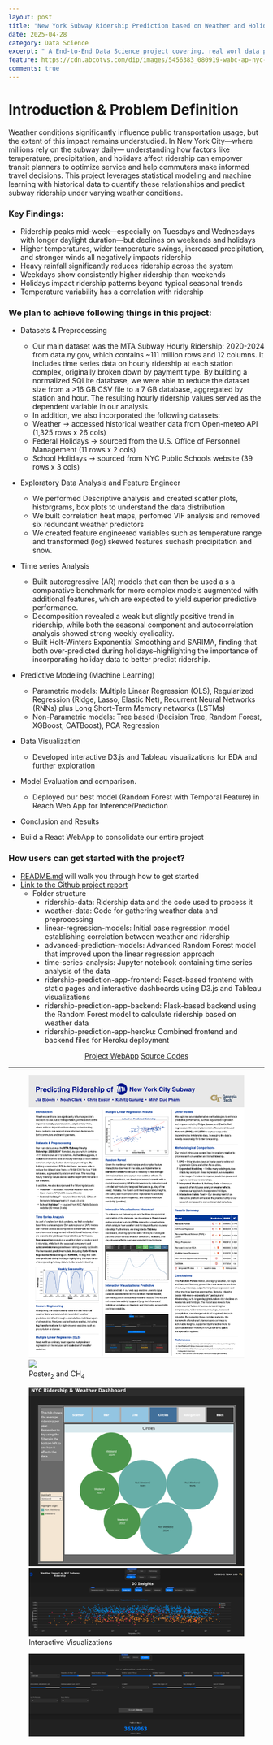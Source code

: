 ```yaml
---
layout: post
title: "New York Subway Ridership Prediction based on Weather and Holidays"
date: 2025-04-28
category: Data Science
excerpt: " A End-to-End Data Science project covering, real worl data processing, EDA, Advance predictive modeling, and local deployment to React WebApp</b>"
feature: https://cdn.abcotvs.com/dip/images/5456383_080919-wabc-ap-nyc-subway-station-img.jpg
comments: true
---
```


# Introduction & Problem Definition

Weather conditions significantly influence public transportation usage, but the extent of this
impact remains understudied. In New York City—where millions rely on the subway daily—
understanding how factors like temperature, precipitation, and holidays affect ridership can
empower transit planners to optimize service and help commuters make informed travel
decisions. This project leverages statistical modeling and machine learning with historical data to
quantify these relationships and predict subway ridership under varying weather conditions.

### Key Findings:

- Ridership peaks mid-week—especially on Tuesdays and Wednesdays with longer daylight duration—but declines on weekends and holidays
- Higher temperatures, wider temperature swings, increased precipitation, and stronger winds all negatively impacts ridership
- Heavy rainfall significantly reduces ridership across the system
- Weekdays show consistently higher ridership than weekends
- Holidays impact ridership patterns beyond typical seasonal trends
- Temperature variability has a correlation with ridership

### We plan to achieve following things in this project:

- Datasets & Preprocessing

  - Our main dataset was the MTA Subway Hourly Ridership: 2020-2024 from data.ny.gov, which contains ~111 million rows and 12 columns. It includes time series data on hourly ridership at each station complex, originally broken down by payment type. By building a normalized SQLite database, we were able to reduce the dataset size from a >16 GB CSV file to a 7 GB database, aggregated by station and hour. The resulting hourly ridership values served as the dependent variable in our analysis.
  - In addition, we also incorporated the following datasets:
  - Weather → accessed historical weather data from Open-meteo API (1,325 rows x 26 cols)
  - Federal Holidays → sourced from the U.S. Office of Personnel Management (11 rows x 2 cols)
  - School Holidays → sourced from NYC Public Schools website (39 rows x 3 cols)

- Exploratory Data Analysis and Feature Engineer
  - We performed Descriptive analysis and created scatter plots, historgrams, box plots to understand the data distribution
  - We built correlation heat maps, perfomed VIF analysis and removed six redundant weather predictors
  - We created feature engineered variables such as temperature range and transformed (log) skewed features suchash precipitation and snow.
- Time series Analysis
  - Built autoregressive (AR) models that can then be used a s a comparative benchmark for more complex models augmented with additional features, which are expected to yield superior predictive performance.
  - Decomposition revealed a weak but slightly positive trend in ridership, while both the seasonal component and autocorrelation analysis showed strong weekly cyclicality.
  - Built Holt-Winters Exponential Smoothing and SARIMA, finding that both over-predicted during holidays–highlighting the importance of incorporating holiday data to better predict ridership.
- Predictive Modeling (Machine Learning)
  - Parametric models: Multiple Linear Regression (OLS), Regularized Regression (Ridge, Lasso, Elastic Net), Recurrent Neural Networks (RNNs) plus Long Short-Term Memory networks (LSTMs)
  - Non-Parametric models: Tree based (Decision Tree, Random Forest, XGBoost, CATBoost), PCA Regression
- Data Visualization
  - Developed interactive D3.js and Tableau visualizations for EDA and further exploration
- Model Evaluation and comparison.
  - Deployed our best model (Random Forest with Temporal Feature) in Reach Web App for Inference/Prediction
- Conclusion and Results
- Build a React WebApp to consolidate our entire project

### How users can get started with the project?

- [README.md](https://github.com/mducphamm/CSE6242_Spring2025/blob/main/README.md) will walk you through how to get started
- [Link to the Github project report](https://github.com/mducphamm/CSE6242_Spring2025)
  - Folder structure
    - ridership-data: Ridership data and the code used to process it
    - weather-data: Code for gathering weather data and preprocessing
    - linear-regression-models: Initial base regression model establishing correlation between weather and ridership
    - advanced-prediction-models: Advanced Random Forest model that improved upon the linear regression approach
    - time-series-analysis: Jupyter notebook containing time series analysis of the data
    - ridership-prediction-app-frontend: React-based frontend with static pages and interactive dashboards using D3.js and Tableau visualizations
    - ridership-prediction-app-backend: Flask-based backend using the Random Forest model to calculate ridership based on weather data
    - ridership-prediction-app-heroku: Combined frontend and backend files for Heroku deployment

<center>
    <div class="btn-group">
        <a href="https://cse6242-mta-ridership-app-359c84fb8d2a.herokuapp.com/" class="btn btn-success"> Project WebApp</a>
        <a href="https://github.com/mducphamm/CSE6242_Spring2025" class="btn btn-info"> Source Codes</a>
    </div>
</center>

<hr>

<figure class="half">
    <a href='/assets/img/D&VPoster.png'><img src='/assets/img/D&VPoster.png'></a>
    <a href='/assets/img/co2_country.jpg'><img src='/assets/img/co2_country.jpg'></a>
    <figcaption>Poster<sub>2</sub> and CH<sub>4</sub> </figcaption>
</figure>
        
<figure class="half">
	<a href='/assets/img/tableau.png'><img src='/assets/img/tableau.png'></a>
	<a href='/assets/img/D3.png'><img src='/assets/img/D3.png'></a>
    <figcaption>Interactive Visualizations</figcaption>
</figure>

<figure class="half">
    <a href='/assets/img/Model Inference.png'><img src='/assets/img/Model Inference.png'></a>
</fugure>

